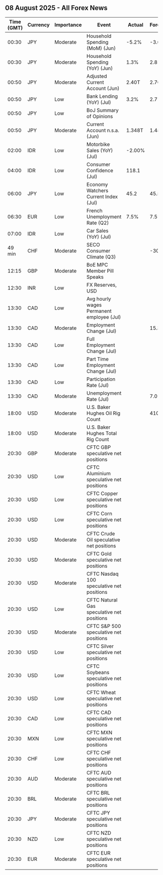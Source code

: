 ## 08 August 2025 - All Forex News

| Time (GMT) | Currency | Importance | Event | Actual | Forecast | Previous |
|------|----------|------------|-------|--------|----------|----------|
| 00:30 | JPY | Moderate | Household Spending (MoM) (Jun) | -5.2% | -3.0% | 4.6% |
| 00:30 | JPY | Moderate | Household Spending (YoY) (Jun) | 1.3% | 2.8% | 4.7% |
| 00:50 | JPY | Moderate | Adjusted Current Account (Jun) | 2.40T | 2.76T | 2.82T |
| 00:50 | JPY | Low | Bank Lending (YoY) (Jul) | 3.2% | 2.7% | 2.7% |
| 00:50 | JPY | Low | BoJ Summary of Opinions |  |  |  |
| 00:50 | JPY | Moderate | Current Account n.s.a. (Jun) | 1.348T | 1.480T | 3.436T |
| 02:00 | IDR | Low | Motorbike Sales (YoY) (Jul) | -2.00% |  | -0.30% |
| 04:00 | IDR | Low | Consumer Confidence (Jul) | 118.1 |  | 117.8 |
| 06:00 | JPY | Low | Economy Watchers Current Index (Jul) | 45.2 | 45.5 | 45.0 |
| 06:30 | EUR | Low | French Unemployment Rate (Q2) | 7.5% | 7.5% | 7.5% |
| 07:00 | IDR | Low | Car Sales (YoY) (Jul) |  |  | -22.60% |
| 49 min | CHF | Moderate | SECO Consumer Climate (Q3) |  | -30 | -39 |
| 12:15 | GBP | Moderate | BoE MPC Member Pill Speaks |  |  |  |
| 12:30 | INR | Low | FX Reserves, USD |  |  | 698.19B |
| 13:30 | CAD | Low | Avg hourly wages Permanent employee (Jul) |  |  | 3.2% |
| 13:30 | CAD | Moderate | Employment Change (Jul) |  | 15.3K | 83.1K |
| 13:30 | CAD | Low | Full Employment Change (Jul) |  |  | 13.5K |
| 13:30 | CAD | Low | Part Time Employment Change (Jul) |  |  | 69.5K |
| 13:30 | CAD | Low | Participation Rate (Jul) |  |  | 65.4% |
| 13:30 | CAD | Moderate | Unemployment Rate (Jul) |  | 7.0% | 6.9% |
| 18:00 | USD | Moderate | U.S. Baker Hughes Oil Rig Count |  | 410 | 410 |
| 18:00 | USD | Moderate | U.S. Baker Hughes Total Rig Count |  |  | 540 |
| 20:30 | GBP | Moderate | CFTC GBP speculative net positions |  |  | -12.0K |
| 20:30 | USD | Low | CFTC Aluminium speculative net positions |  |  | 0.5K |
| 20:30 | USD | Low | CFTC Copper speculative net positions |  |  | 37.3K |
| 20:30 | USD | Low | CFTC Corn speculative net positions |  |  | -133.5K |
| 20:30 | USD | Moderate | CFTC Crude Oil speculative net positions |  |  | 156.0K |
| 20:30 | USD | Moderate | CFTC Gold speculative net positions |  |  | 223.6K |
| 20:30 | USD | Moderate | CFTC Nasdaq 100 speculative net positions |  |  | 35.0K |
| 20:30 | USD | Low | CFTC Natural Gas speculative net positions |  |  | -85.8K |
| 20:30 | USD | Moderate | CFTC S&P 500 speculative net positions |  |  | -163.2K |
| 20:30 | USD | Low | CFTC Silver speculative net positions |  |  | 59.4K |
| 20:30 | USD | Low | CFTC Soybeans speculative net positions |  |  | -10.8K |
| 20:30 | USD | Low | CFTC Wheat speculative net positions |  |  | -69.7K |
| 20:30 | CAD | Low | CFTC CAD speculative net positions |  |  | -76.4K |
| 20:30 | MXN | Low | CFTC MXN speculative net positions |  |  | 56.7K |
| 20:30 | CHF | Low | CFTC CHF speculative net positions |  |  | -24.0K |
| 20:30 | AUD | Moderate | CFTC AUD speculative net positions |  |  | -78.1K |
| 20:30 | BRL | Moderate | CFTC BRL speculative net positions |  |  | 23.9K |
| 20:30 | JPY | Moderate | CFTC JPY speculative net positions |  |  | 89.2K |
| 20:30 | NZD | Low | CFTC NZD speculative net positions |  |  | -2.1K |
| 20:30 | EUR | Moderate | CFTC EUR speculative net positions |  |  | 123.4K |
